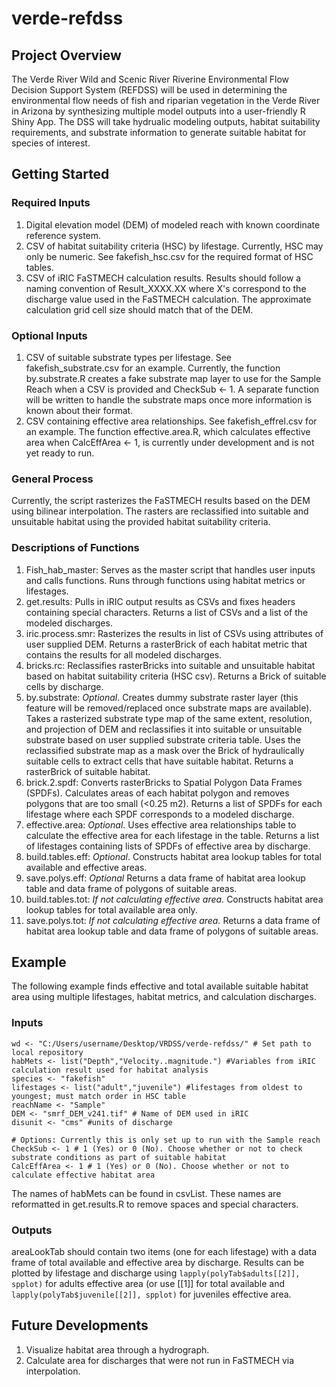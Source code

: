 # verde-refdss
## Project Overview
The Verde River Wild and Scenic River Riverine Environmental Flow Decision Support System (REFDSS) will be used in determining the environmental flow needs of fish and riparian vegetation in the Verde River in Arizona by synthesizing multiple model outputs into a user-friendly R Shiny App. The DSS will take hydrualic modeling outputs, habitat suitability requirements, and substrate information to generate suitable habitat for species of interest.

## Getting Started
### Required Inputs
1. Digital elevation model (DEM) of modeled reach with known coordinate reference system.
2. CSV of habitat suitability criteria (HSC) by lifestage. Currently, HSC may only be numeric. See fakefish_hsc.csv for the required format of HSC tables.
3. CSV of iRIC FaSTMECH calculation results. Results should follow a naming convention of Result_XXXX.XX where X's correspond to the discharge value used in the FaSTMECH calculation. The approximate calculation grid cell size should match that of the DEM.

### Optional Inputs
1. CSV of suitable substrate types per lifestage. See fakefish_substrate.csv for an example. Currently, the function by.substrate.R creates a fake substrate map layer to use for the Sample Reach when a CSV is provided and CheckSub <- 1. A separate function will be written to handle the substrate maps once more information is known about their format.
2. CSV containing effective area relationships. See fakefish_effrel.csv for an example. The function effective.area.R, which calculates effective area when CalcEffArea <- 1, is currently under development and is not yet ready to run.

### General Process
Currently, the script rasterizes the FaSTMECH results based on the DEM using bilinear interpolation. The rasters are reclassified into suitable and unsuitable habitat using the provided habitat suitability criteria.

### Descriptions of Functions
1. Fish_hab_master: Serves as the master script that handles user inputs and calls functions. Runs through functions using habitat metrics or lifestages. 
2. get.results: Pulls in iRIC output results as CSVs and fixes headers containing special characters. Returns a list of CSVs and a list of the modeled discharges.
3. iric.process.smr: Rasterizes the results in list of CSVs using attributes of user supplied DEM. Returns a rasterBrick of each habitat metric that contains the results for all modeled discharges.
4. bricks.rc: Reclassifies rasterBricks into suitable and unsuitable habitat based on habitat suitability criteria (HSC csv). Returns a Brick of suitable cells by discharge.
5. by.substrate: *Optional*. Creates dummy substrate raster layer (this feature will be removed/replaced once substrate maps are available). Takes a rasterized substrate type map of the same extent, resolution, and projection of DEM and reclassifies it into suitable or unsuitable substrate based on user supplied substrate criteria table. Uses the reclassified substrate map as a mask over the Brick of hydraulically suitable cells to extract cells that have suitable habitat. Returns a rasterBrick of suitable habitat.
6. brick.2.spdf: Converts rasterBricks to Spatial Polygon Data Frames (SPDFs). Calculates areas of each habitat polygon and removes polygons that are too small (<0.25 m2). Returns a list of SPDFs for each lifestage where each SPDF corresponds to a modeled discharge.
7. effective.area: *Optional*. Uses effective area relationships table to calculate the effective area for each lifestage in the table. Returns a list of lifestages containing lists of SPDFs of effective area by discharge.
8. build.tables.eff: *Optional*. Constructs habitat area lookup tables for total available and effective areas.
9. save.polys.eff: *Optional* Returns a data frame of habitat area lookup table and data frame of polygons of suitable areas.
10. build.tables.tot: *If not calculating effective area.* Constructs habitat area lookup tables for total available area only. 
11. save.polys.tot: *If not calculating effective area.* Returns a data frame of habitat area lookup table and data frame of polygons of suitable areas.

## Example
The following example finds effective and total available suitable habitat area using multiple lifestages, habitat metrics, and calculation discharges.

### Inputs
``` # Set Inputs
wd <- "C:/Users/username/Desktop/VRDSS/verde-refdss/" # Set path to local repository
habMets <- list("Depth","Velocity..magnitude.") #Variables from iRIC calculation result used for habitat analysis
species <- "fakefish"
lifestages <- list("adult","juvenile") #lifestages from oldest to youngest; must match order in HSC table
reachName <- "Sample" 
DEM <- "smrf_DEM_v241.tif" # Name of DEM used in iRIC
disunit <- "cms" #units of discharge

# Options: Currently this is only set up to run with the Sample reach
CheckSub <- 1 # 1 (Yes) or 0 (No). Choose whether or not to check substrate conditions as part of suitable habitat
CalcEffArea <- 1 # 1 (Yes) or 0 (No). Choose whether or not to calculate effective habitat area
```
The names of habMets can be found in csvList. These names are reformatted in get.results.R to remove spaces and special characters.

### Outputs
areaLookTab should contain two items (one for each lifestage) with a data frame of total available and effective area by discharge. Results can be plotted by lifestage and discharge using ```lapply(polyTab$adults[[2]], spplot)``` for adults effective area (or use [[1]] for total available and ```lapply(polyTab$juvenile[[2]], spplot)``` for juveniles effective area.

## Future Developments
1. Visualize habitat area through a hydrograph.
2. Calculate area for discharges that were not run in FaSTMECH via interpolation.


